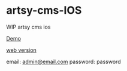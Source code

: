 # artsy-cms-IOS
WIP artsy cms ios

[Demo](https://youtu.be/jbe30ruKuLI)

[web version](https://github.com/RuliSlim/e-commerce-cms)

email: admin@email.com
password: password
